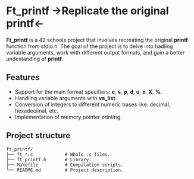 # Ft_printf ->Replicate the original printf<-
**Ft_printf** is a 42 schools project that involves recreating the original **printf** function from stdio.h. The goal of the project is to delve into hadling variable arguments, work with different output formats, and gain a better undestanding of **printf**.
## Features
- Support for the main format specifiers: **c**, **s**, **p**, **d**, **u**, **x**, **X**, **%**.
- Handling variable arguments with **va_list**.
- Conversion of integers to different numeric bases like: decimal, hexadecimal, etc.
- Implementation of memory pointer printing.
## Project structure
```
ft_printf/
├── ft_*.c            # Whole .c files.
├── ft_printf.h       # Library.
├── Makefile          # Compilation scripts.
└── README.md         # Project description.
```
